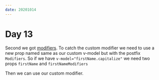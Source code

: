 ```yaml
---
date: 20201014
---
```


# Day 13

Second we got [modifiers](https://v3.vuejs.org/guide/component-custom-events.html#handling-v-model-modifiers).
To catch the custom modifier we need to use a new prop named same as our custom v-model but with the postfix `Modifiers`. So if we have `v-model="firstName.capitalize"` we need two props `firstName` and `firstNameModifiers`

Then we can use our custom modifier.
